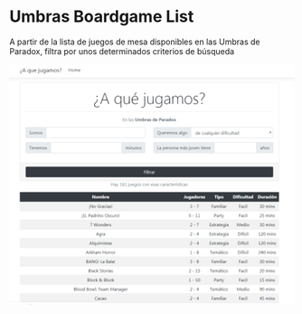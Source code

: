 # Umbras Boardgame List

A partir de la lista de juegos de mesa disponibles en las Umbras de Paradox, filtra por unos determinados criterios de búsqueda

![principal](principal.png)
